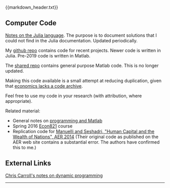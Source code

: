 {{markdown_header.txt}}

## Computer Code

[Notes on the Julia language](julia_notes.pdf). The purpose is to document solutions that I could not find in the Julia documentation. Updated periodically.

My [github repo](https://github.com/hendri54) contains code for recent projects. Newer code is written in Julia. Pre-2019 code is written in Matlab.

The [shared repo](https://github.com/hendri54/shared) contains general purpose Matlab code. This is no longer updated.

Making this code available is a small attempt at reducing duplication, given that [economics lacks a code archive](thoughts/duplication.html).

Feel free to use my code in your research (with attribution, where appropriate).

Related material:

* General notes on [programming and Matlab][Matlab Intro]
* Spring 2016 [Econ821](econ821/econ821.html) course
* Replication code for [Manuelli and Seshadri, "Human Capital and the Wealth of Nations", AER 2014](https://github.com/hendri54/ms2014) (Their original code as published on the AER web site contains a substantial error. The authors have confirmed this to me.)


## External Links ##

[Chris Carroll's notes on dynamic programming](http://www.econ2.jhu.edu/people/ccarroll/SolvingMicroDSOPs/)

----------



[Matlab Intro]: http://matlab-introduction.readthedocs.org/en/latest/matlab_intro.html
